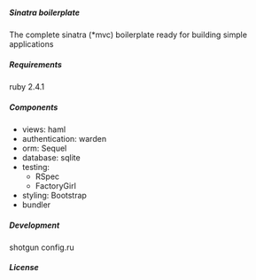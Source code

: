 
##### Sinatra boilerplate

The complete sinatra (*mvc) boilerplate ready for building simple applications

##### Requirements

ruby 2.4.1

##### Components

- views: haml
- authentication: warden
- orm: Sequel
- database: sqlite
- testing:
  - RSpec
  - FactoryGirl
- styling: Bootstrap
- bundler

##### Development

shotgun config.ru

##### License

